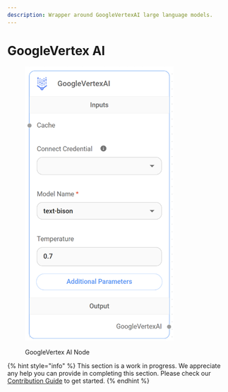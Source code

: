```yaml
---
description: Wrapper around GoogleVertexAI large language models.
---
```


# GoogleVertex AI

<figure><img src="../../../.gitbook/assets/image (4) (1).png" alt="" width="336"><figcaption><p>GoogleVertex AI Node</p></figcaption></figure>

{% hint style="info" %}
This section is a work in progress. We appreciate any help you can provide in completing this section. Please check our [Contribution Guide](../../../contributing/) to get started.
{% endhint %}
